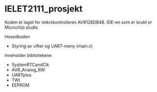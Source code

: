 # IELET2111_prosjekt

Koden er laget for mikrokontrolleren AVR128DB48. 
IDE-en som er brukt er Microchip studio 

Hovedkoden
- Styring av vifter og UART-meny (main.c)

Inneholder bibliotekene
- SystemRTCandClk
- AVR_Analog_RW
- UARTplus
- TWI
- EEPROM
